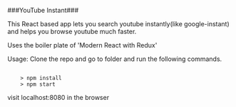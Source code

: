 ###YouTube Instant###

This React based app lets you search youtube instantly(like google-instant) and helps you browse youtube much faster.
	
Uses the boiler plate of 'Modern React with Redux'

Usage: Clone the repo and go to folder and run the following commands.
```

	> npm install
	> npm start
```	
visit localhost:8080 in the browser





